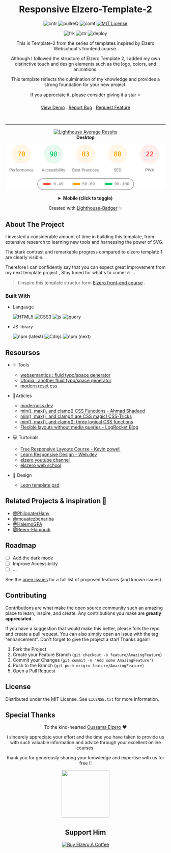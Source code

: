 

<div align="center">




<h1 align="center" >Responsive Elzero-Template-2</h1>

![cntr](https://img.shields.io/github/contributors/Issam-seghir/Elzero-Template-2?color=pink&style=for-the-badge)
![pullreQ](https://img.shields.io/github/issues-pr/Issam-seghir/Elzero-Template-2?color=orange&style=for-the-badge)
![comt](https://img.shields.io/github/last-commit/Issam-seghir/Elzero-Template-2?style=for-the-badge)
[![MIT License](https://img.shields.io/badge/License-MIT-green.svg?style=for-the-badge)](https://choosealicense.com/licenses/mit/)

![frk](https://img.shields.io/github/forks/Issam-seghir/Elzero-Template-2?style=flat-square)
![str](https://img.shields.io/github/stars/Issam-seghir/Elzero-Template-2?style=flat-square)
![deploy](https://img.shields.io/website?down_color=red&down_message=down&style=flat-square&up_color=succes&up_message=up&url=https%3A%2F%2Fissam-seghir.github.io%2FElzero-Template-2%2F)


  <p align="center">
This is Template-2 from the series of templates inspired by Elzero Webschool's frontend course.

Although I followed the structure of Elzero Template 2, I added my own distinctive touch and design elements such as the logo, colors, and animations.

This template reflects the culmination of my knowledge and provides a strong foundation for your new project.

 If you appreciate it, please consider giving it a star ⭐
    <br />
    <br />
    <a href="https://issam-seghir.github.io/Elzero-Template-2/">View Demo</a>
    .
    <a href="https://github.com/Issam-seghir/Elzero-Template-2/issues">Report Bug</a>
    .
    <a href="https://github.com/Issam-seghir/Elzero-Template-2/issues">Request Feature</a>
  </p>

<br>
<hr>
<a title="Check Lighthouse out" target="_blank" href="https://github.com/GoogleChrome/lighthouse"><img alt="Lighthouse Average Results" width="275" src="https://img.shields.io/badge/Lighthouse-Average_Results-2A2E30.svg?logo=lighthouse&cacheSeconds=3600" /></a><br>
<b>Desktop</b>

<img width="700" src="lighthouse_results/desktop/pagespeed.svg" /><br>

<details><summary><b>Mobile (click to toggle)</b></summary><br>
<img width="700" src="lighthouse_results/mobile/pagespeed.svg" /><p></p>

</details>

Created with [Lighthouse-Badger](https://github.com/myactionway/lighthouse-badger-action "Get it") ✨

</div>




## About The Project

I invested a considerable amount of time in building this template, from extensive research to learning new tools and harnessing the power of SVG.

The stark contrast and remarkable progress compared to elzero template 1 are clearly visible.

Therefore I can confidently say that you can expect great improvement from my next template project , Stay tuned for what's to come! 🔥  ...

> I inspire  this template structur form [Elzero front-end course](https://elzero.org/tracks/front-end/) .

### Built With

- Langauge


  ![HTML5](https://img.shields.io/badge/html5-%23E34F26.svg?style=for-the-badge&logo=html5&logoColor=white)
  ![CSS3](https://img.shields.io/badge/css3-%231572B6.svg?style=for-the-badge&logo=css3&logoColor=white)
  ![js](https://img.shields.io/badge/JavaScript-323330?style=for-the-badge&logo=javascript&logoColor=F7DF1E)
  ![jquery](https://img.shields.io/badge/jQuery-0769AD?style=for-the-badge&logo=jquery&logoColor=white)

- JS library

  ![npm (latest)](https://img.shields.io/npm/v/typed.js/latest?color=%23ee7&label=typed.js&style=flat-square)
  ![Cdnjs](https://img.shields.io/cdnjs/v/splidejs?color=%23ee7&label=splide.js&style=flat-square)
  ![npm (next)](https://img.shields.io/npm/v/aos/next?color=%23ee7&label=aos&style=flat-square)


## Resoursos
- ✨ Tools
  - [websemantics : fluid typo/space generator](https://websemantics.uk/tools/responsive-font-calculator/)
  - [Utopia : another fluid typo/space generator](https://utopia.fyi/grid/calculator/)
  - [modern reset css](https://github.com/Andy-set-studio/modern-css-reset/blob/master/dist/reset.css)

- 📑Articles
  - [moderncss.dev](https://moderncss.dev/)
  - [min(), max(), and clamp() CSS Functions - Ahmad Shadeed](https://ishadeed.com/article/css-min-max-clamp/)
  - [min(), max(), and clamp() are CSS magic!  CSS-Tricks](https://css-tricks.com/min-max-and-clamp-are-css-magic/)
  - [min(), max(), and clamp(): three logical CSS functions](https://web.dev/min-max-clamp/)
  - [Flexible layouts without media queries - LogRocket Blog](https://blog.logrocket.com/flexible-layouts-without-media-queries/)

- 💻 Turtorials
  - [Free Responsive Layouts Course - Kevin powell](https://www.kevinpowell.co/courses/)
  - [Learn Responsive Design - Web.dev](https://web.dev/learn/design/)
  - [elzero youtube channel](https://www.youtube.com/playlist?list=PLDoPjvoNmBAzHSjcR-HnW9tnxyuye8KbF)
  - [elszero web school](https://elzero.org/practical-html-css/)

- 🎨 Design
  - [Leon template psd](https://www.graphberry.com/item/leon-psd-agency-template)


## Related Projects & inspiration 🌠
- [@PhilopaterHany](https://github.com/PhilopaterHany/Leon-Template)
- [@mouatezbenariba](https://github.com/mouatezbenariba/template-html-css-01)
- [@HalemoGPA](https://github.com/HalemoGPA/HTML_CSS_TEMP_1)
- [@Reem-Elamoudi](https://github.com/Reem-Elamoudi/elzero-template2)





<!-- ROADMAP -->
## Roadmap

- [ ] Add the dark mode
- [ ] Improve  Accessibility
- [ ] ...

See the [open issues](https://github.com/github_username/repo_name/issues) for a full list of proposed features (and known issues).

<!-- CONTRIBUTING -->
## Contributing

Contributions are what make the open source community such an amazing place to learn, inspire, and create. Any contributions you make are **greatly appreciated**.

If you have a suggestion that would make this better, please fork the repo and create a pull request. You can also simply open an issue with the tag "enhancement".
Don't forget to give the project a star! Thanks again!

1. Fork the Project
2. Create your Feature Branch (`git checkout -b feature/AmazingFeature`)
3. Commit your Changes (`git commit -m 'Add some AmazingFeature'`)
4. Push to the Branch (`git push origin feature/AmazingFeature`)
5. Open a Pull Request


<!-- LICENSE -->
## License

Distributed under the MIT License. See `LICENSE.txt` for more information.



## Special Thanks










<div align="center">

   To  the kind-hearted [Oussama Elzero](https://github.com/OsamaElzero) ❤

i sincerely appreciate your effort and the time you have taken to provide us with such valuable information and advice through your excellent online courses.

thank you for generously sharing your knowledge and expertise with us for free !!

<img src="https://user-images.githubusercontent.com/74573675/233981012-36b8cad9-5d3d-4115-9d43-f7e46dc57bac.png" width="150" height="150">
</div>


<div align="center">

## Support Him

<a href="https://www.buymeacoffee.com/OsamaElzero" target="_blank"><img src="https://www.buymeacoffee.com/assets/img/custom_images/orange_img.png" alt="Buy Elzero A Coffee" style="height: 41px !important;width: 174px !important;box-shadow: 0px 3px 2px 0px rgba(190, 190, 190, 0.5) !important;-webkit-box-shadow: 0px 3px 2px 0px rgba(190, 190, 190, 0.5) !important;" ></a>
</div>
